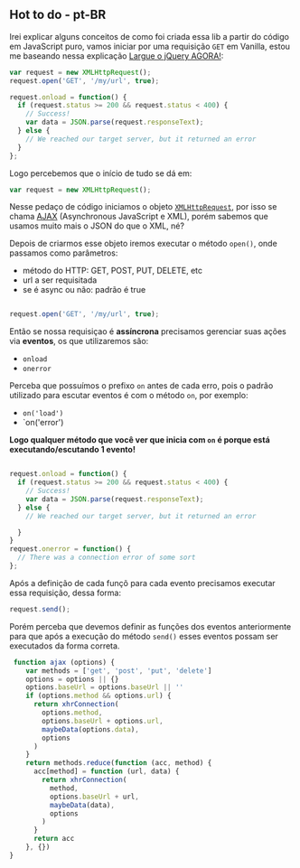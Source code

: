## Hot to do - pt-BR

Irei explicar alguns conceitos de como foi criada essa lib a partir do código em JavaScript puro, vamos iniciar por uma requisição `GET` em Vanilla, estou me baseando nessa explicação [Largue o jQuery AGORA!](http://nomadev.com.br/largue-o-jquery-agora/):

```js
var request = new XMLHttpRequest();  
request.open('GET', '/my/url', true);

request.onload = function() {  
  if (request.status >= 200 && request.status < 400) {
    // Success!
    var data = JSON.parse(request.responseText);
  } else {
    // We reached our target server, but it returned an error
  }
};
```

Logo percebemos que o início de tudo se dá em:

```js
var request = new XMLHttpRequest();  
```

Nesse pedaço de código iniciamos o objeto [`XMLHttpRequest`](https://developer.mozilla.org/pt-BR/docs/Web/API/XMLHttpRequest), por isso se chama [AJAX](https://developer.mozilla.org/pt-BR/docs/AJAX/Getting_Started) (Asynchronous JavaScript e XML), porém sabemos que usamos muito mais o JSON do que o XML, né?

Depois de criarmos esse objeto iremos executar o método `open()`, onde passamos como parâmetros:

- método do HTTP: GET, POST, PUT, DELETE, etc
- url a ser requisitada
- se é async ou não: padrão é true

```js

request.open('GET', '/my/url', true);
```

Então se nossa requisiçao é **assíncrona** precisamos gerenciar suas ações via **eventos**, os que utilizaremos são:

- `onload`
- `onerror`

Perceba que possuímos o prefixo `on` antes de cada erro, pois o padrão utilizado para escutar eventos é com o método `on`, por exemplo:

- `on('load')`
- `on('error')

**Logo qualquer método que você ver que inicia com `on` é porque está executando/escutando 1 evento!**



```js

request.onload = function() {  
  if (request.status >= 200 && request.status < 400) {
    // Success!
    var data = JSON.parse(request.responseText);
  } else {
    // We reached our target server, but it returned an error

  }
}
request.onerror = function() {  
  // There was a connection error of some sort
};
```

Após a definição de cada funçõ para cada evento precisamos executar essa requisição, dessa forma:

```js
request.send(); 
```

Porém perceba que devemos definir as funções dos eventos anteriormente para que após a execução do método `send()` esses eventos possam ser executados da forma correta.

```js
 function ajax (options) {
    var methods = ['get', 'post', 'put', 'delete']
    options = options || {}
    options.baseUrl = options.baseUrl || ''
    if (options.method && options.url) {
      return xhrConnection(
        options.method,
        options.baseUrl + options.url,
        maybeData(options.data),
        options
      )
    }
    return methods.reduce(function (acc, method) {
      acc[method] = function (url, data) {
        return xhrConnection(
          method,
          options.baseUrl + url,
          maybeData(data),
          options
        )
      }
      return acc
    }, {})
}
```
